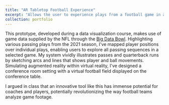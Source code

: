 ```yaml
---
title: "AR Tabletop Football Experience"
excerpt: "Allows the user to experience plays from a football game in augmented reality on a table<br/><img src='/images/500x300.png'>"
collection: portfolio
---
```


This prototype, developed during a data visualization course, makes use of game data supplied by the NFL through the [Big Data Bowl](https://www.kaggle.com/competitions/nfl-big-data-bowl-2023). Highlighting various passing plays from the 2021 season, I've mapped player positions over individual plays, enabling users to explore all passing sequences in a selected game. My system vividly illustrates passes and quarterback runs by sketching arcs and lines that shows player and ball movements. Simulating augmented reality within virtual reality, I've designed a conference room setting with a virtual football field displayed on the conference table.

I argued in class that an innovative tool like this has immense potential for coaches and players, potentially revolutionizing the way football teams analyze game footage.


